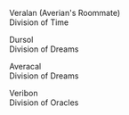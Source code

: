 Veralan (Averian's Roommate)  
Division of Time  
  
Dursol  
Division of Dreams  
  
Averacal  
Division of Dreams  
  
Veribon  
Division of Oracles
